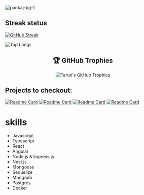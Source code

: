 
![pankaj-bg-1](https://user-images.githubusercontent.com/69034032/213911808-af41bc1f-c18a-41ab-a111-de265af5d50e.png)

## Streak status 
[![GitHub Streak](https://streak-stats.demolab.com?user=pank1999&theme=tokyonight)](https://git.io/streak-stats)
<!-- [![Top Langs](https://github-readme-stats.vercel.app/api/top-langs/?username=pank1999)](https://github.com/anuraghazra/github-readme-stats) -->
![Top Langs](https://github-readme-stats.vercel.app/api/top-langs/?username=pank1999&layout=compact)


<h2 align="center">🏆 GitHub Trophies</h2>

<p align="center">
  <img src="https://github-profile-trophy.vercel.app/?username=pank1999&theme=radical&no-frame=true&row=1&column=7&bg_color=0D1117&title_color=F72585&text_color=FFFFFF" alt="Tarun's GitHub Trophies" />
</p>


## Projects to checkout:
[![Readme Card](https://github-readme-stats.vercel.app/api/pin/?username=pank1999&repo=E-Learning-App)](https://github.com/anuraghazra/github-readme-stats)
[![Readme Card](https://github-readme-stats.vercel.app/api/pin/?username=pank1999&repo=Myshop-E-commerce-app)](https://github.com/anuraghazra/github-readme-stats)
[![Readme Card](https://github-readme-stats.vercel.app/api/pin/?username=pank1999&repo=Terraform-web-server)](https://github.com/anuraghazra/github-readme-stats)
[![Readme Card](https://github-readme-stats.vercel.app/api/pin/?username=pank1999&repo=virtual-police-station)](https://github.com/anuraghazra/github-readme-stats)

# skills
   - Javascript
   - Typescript
   - React
   - Angular
   - Node.js & Express.js
   - Nest.js
   - Mongoose
   - Sequelize
   - Mongodb
   - Postgres
   - Docker



<!---
pank1999/pank1999 is a ✨ special ✨ repository because its `README.md` (this file) appears on your GitHub profile.
You can click the Preview link to take a look at your changes.
--->
